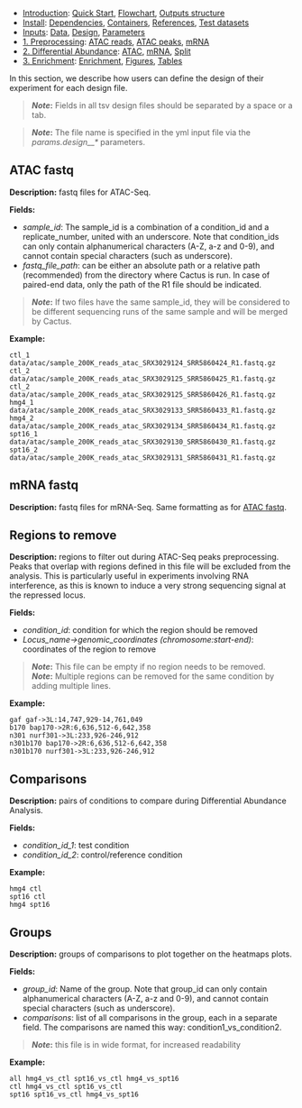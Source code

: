 

* [Introduction](/README.md): [Quick Start](/docs/1_Intro/Quick_start.md), [Flowchart](/docs/1_Intro/Flowchart.md), [Outputs structure](/docs/1_Intro/Outputs_structure.md)
* [Install](/docs/2_Install/2_Install.md): [Dependencies](/docs/2_Install/Dependencies.md), [Containers](/docs/2_Install/Containers.md), [References](/docs/2_Install/References.md), [Test datasets](/docs/2_Install/Test_datasets.md)
* [Inputs](/docs/3_Inputs/3_Inputs.md): [Data](/docs/3_Inputs/Data.md), [Design](/docs/3_Inputs/Design.md), [Parameters](/docs/3_Inputs/Parameters.md)
* [1. Preprocessing](/docs/4_Prepro/4_Prepro.md): [ATAC reads](/docs/4_Prepro/ATAC_reads.md), [ATAC peaks](/docs/4_Prepro/ATAC_peaks.md), [mRNA](/docs/4_Prepro/mRNA.md)
* [2. Differential Abundance](/docs/5_DA/5_DA.md): [ATAC](/docs/5_DA/DA_ATAC.md), [mRNA](/docs/5_DA/DA_mRNA.md), [Split](/docs/5_DA/Split.md)
* [3. Enrichment](/docs/6_Enrich/6_Enrich.md): [Enrichment](/docs/6_Enrich/Enrichment.md), [Figures](/docs/6_Enrich/Figures.md), [Tables](/docs/6_Enrich/Tables.md)

[](END_OF_MENU)


In this section, we describe how users can define the design of their experiment for each design file.

>**_Note_:** Fields in all tsv design files should be separated by a space or a tab. 

>**_Note_:** The file name is specified in the yml input file via the *params.design__\** parameters.


## ATAC fastq

**Description:** fastq files for ATAC-Seq.

**Fields:**
 - *sample_id*: The sample_id is a combination of a condition_id and a replicate_number, united with an underscore. Note that condition_ids can only contain alphanumerical characters (A-Z, a-z and 0-9), and cannot contain special characters (such as underscore). 
 - *fastq_file_path*: can be either an absolute path or a relative path (recommended) from the directory where Cactus is run. In case of paired-end data, only the path of the R1 file should be indicated.

>**_Note_:** If two files have the same sample_id, they will be considered to be different sequencing runs of the same sample and will be merged by Cactus. 

**Example:**
```
ctl_1 data/atac/sample_200K_reads_atac_SRX3029124_SRR5860424_R1.fastq.gz
ctl_2 data/atac/sample_200K_reads_atac_SRX3029125_SRR5860425_R1.fastq.gz
ctl_2 data/atac/sample_200K_reads_atac_SRX3029125_SRR5860426_R1.fastq.gz
hmg4_1 data/atac/sample_200K_reads_atac_SRX3029133_SRR5860433_R1.fastq.gz
hmg4_2 data/atac/sample_200K_reads_atac_SRX3029134_SRR5860434_R1.fastq.gz
spt16_1 data/atac/sample_200K_reads_atac_SRX3029130_SRR5860430_R1.fastq.gz
spt16_2 data/atac/sample_200K_reads_atac_SRX3029131_SRR5860431_R1.fastq.gz
```



## mRNA fastq

**Description:** fastq files for mRNA-Seq. Same formatting as for [ATAC fastq](#ATAC-fastq).



## Regions to remove

**Description:** regions to filter out during ATAC-Seq peaks preprocessing. Peaks that overlap with regions defined in this file will be excluded from the analysis. This is particularly useful in experiments involving RNA interference, as this is known to induce a very strong sequencing signal at the repressed locus. 

**Fields:**
 - *condition_id*: condition for which the region should be removed
 - *Locus_name->genomic_coordinates (chromosome:start-end)*: coordinates of the region to remove

>**_Note_:** This file can be empty if no region needs to be removed.  
>**_Note_:** Multiple regions can be removed for the same condition by adding multiple lines.

**Example:**
```
gaf gaf->3L:14,747,929-14,761,049
b170 bap170->2R:6,636,512-6,642,358
n301 nurf301->3L:233,926-246,912
n301b170 bap170->2R:6,636,512-6,642,358
n301b170 nurf301->3L:233,926-246,912
```



## Comparisons

**Description:** pairs of conditions to compare during Differential Abundance Analysis.

**Fields:**
 - *condition_id_1*: test condition
 - *condition_id_2*: control/reference condition

**Example:**
```
hmg4 ctl
spt16 ctl
hmg4 spt16
```



## Groups
**Description:** groups of comparisons to plot together on the heatmaps plots.

**Fields:**
 - *group_id*: Name of the group. Note that group_id can only contain alphanumerical characters (A-Z, a-z and 0-9), and cannot contain special characters (such as underscore). 
 - *comparisons*: list of all comparisons in the group, each in a separate field. The comparisons are named this way: condition1_vs_condition2. 

>**_Note_:** this file is in wide format, for increased readability

**Example:**
```
all hmg4_vs_ctl spt16_vs_ctl hmg4_vs_spt16
ctl hmg4_vs_ctl spt16_vs_ctl
spt16 spt16_vs_ctl hmg4_vs_spt16
```

